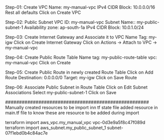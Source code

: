 Step-01: Create VPC
    Name: my-manual-vpc
    IPv4 CIDR Block: 10.0.0.0/16
    Rest all defaults
    Click on Create VPC

Step-02: Public Subnet
    VPC ID: my-manual-vpc
    Subnet Name:: my-public-subnet-1
    Availability zone: ap-south-1a
    IPv4 CIDR Block: 10.0.1.0/24

Step-03: Create Internet Gateway and Associate it to VPC
    Name Tag: my-igw
    Click on Create Internet Gateway
    Click on Actions -> Attach to VPC -> my-manual-vpc

Step-04: Create Public Route Table
    Name tag: my-public-route-table
    vpc: my-manual-vpc
    Click on Create

Step-05: Create Public Route in newly created Route Table
    Click on Add Route
    Destination: 0.0.0.0/0
    Target: my-igw
    Click on Save Route

Step-06: Associate Public Subnet in Route Table
    Click on Edit Subnet Associations
    Select my-public-subnet-1
    Click on Save



####################################################
Manually created resources to be import inn tf state file
added resource in main.tf file to know these are resource to be added during import



terraform import aws_vpc.my_manual_vpc vpc-0d3e9a5f8c47f089d
terraform import aws_subnet.my_public_subnet_1 subnet-07f1ebd0b4c84ac7e
